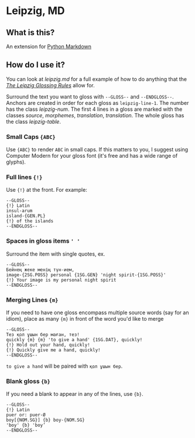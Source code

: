 # Leipzig, MD

## What is this?

An extension for [Python Markdown](https://pythonhosted.org/Markdown/)

## How do I use it?

You can look at _leipzig.md_ for a full example of how to do anything that the _[The Leipzig Glossing Rules](http://www.eva.mpg.de/lingua/resources/glossing-rules.php)_ allow for. 

Surround the text you want to gloss with `--GLOSS--` and `--ENDGLOSS--`. Anchors are created in order for each gloss as `leipzig-line-1`. The number has the class _leipzig-num_. The first 4 lines in a gloss are marked with the classes _source_, _morphemes_, _translation_, _translation_. The whole gloss has the class _leipzig-table_.

### Small Caps `{ABC}`

Use `{ABC}` to render `ABC` in small caps.  If this matters to you, I suggest using Computer Modern for your gloss font (it's free and has a wide range of glyphs).

### Full lines `{!}`

Use `{!}` at the front. For example:

```
--GLOSS--
{!} Latin
insul-arum
island-{GEN.PL}
{!} of the islands
--ENDGLOSS--
```

### Spaces in gloss items `' '`

Surround the item with single quotes, ex.

```
--GLOSS--
Бейнең жеке менің түн-ием,
image-{2SG.POSS} personal {1SG.GEN} 'night spirit-{1SG.POSS}'
{!} Your image is my personal night spirit
--ENDGLOSS--
```

### Merging Lines `{m}`

If you need to have one gloss encompass multiple source words (say for an idiom), place as many `{m}` in front of the word you'd like to merge

```
--GLOSS--
Тез қол ұшын бер маған, тез!
quickly {m} {m} 'to give a hand' {1SG.DAT}, quickly!
{!} Hold out your hand, quickly!
{!} Quickly give me a hand, quickly!
--ENDGLOSS--
```

`to give a hand` will be paired with `қол ұшын бер`.

### Blank gloss `{b}`

If you need a blank to appear in any of the lines, use `{b}`.

```
--GLOSS--
{!} Latin
puer or: puer-Ø
boy[{NOM.SG}] {b} boy-{NOM.SG}
'boy' {b} 'boy’
--ENDGLOSS--
```